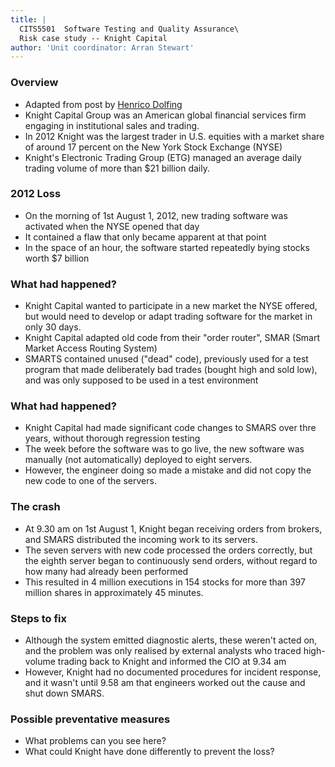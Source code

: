 ```yaml
---
title: |
  CITS5501  Software Testing and Quality Assurance\
  Risk case study -- Knight Capital
author: 'Unit coordinator: Arran Stewart'
---
```


### Overview

- Adapted from post by [Henrico Dolfing](https://www.henricodolfing.com/2019/06/project-failure-case-study-knight-capital.html)
- Knight Capital Group was an American global financial services firm engaging
  in institutional sales and trading. 
- In 2012 Knight was the largest trader in
  U.S. equities with a market share of around 17 percent on the New York Stock
  Exchange (NYSE)
- Knight's Electronic Trading Group (ETG) managed an average daily trading
  volume of more than $21 billion daily.


### 2012 Loss

- On the morning of 1st August 1, 2012, new trading software
  was activated when the NYSE opened that day
- It contained a flaw that only became apparent at that point
- In the space of an hour, the software started repeatedly bying stocks worth $7 billion

### What had happened?

- Knight Capital wanted to participate in a new market the NYSE offered,
  but would need to develop or adapt trading software for the market in only 30
  days.
- Knight Capital adapted old code from their "order router",
  SMAR (Smart Market Access Routing System)
- SMARTS contained unused ("dead" code), previously used for a test program
  that made deliberately bad trades (bought high and sold low), and
  was only supposed to be used in a test environment

### What had happened?

- Knight Capital had made significant code changes to SMARS over thre years,
  without thorough regression testing
- The week before the software was to go live, the new software was manually
  (not automatically) deployed to eight servers.
- However, the engineer doing so made a mistake and did not copy the new code
  to one of the servers.

### The crash

- At 9.30 am on 1st August 1, Knight began receiving orders from brokers, and
  SMARS distributed the incoming work to its servers.
- The seven servers with new code processed the orders correctly, but the eighth server
  began to continuously send orders, without regard to how many had already been performed
- This resulted in 4 million executions in 154 stocks for more than 397 million shares in approximately 45 minutes. 

### Steps to fix

- Although the system emitted diagnostic alerts, these weren't acted on,
  and the problem was only realised by external analysts who traced high-volume
  trading back to Knight and informed the CIO at 9.34 am
- However, Knight had no documented procedures for incident response, and it wasn't
  until 9.58 am that engineers worked out the cause and shut down SMARS.

### Possible preventative measures

- What problems can you see here?
- What could Knight have done differently to prevent the loss?


